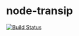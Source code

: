 # node-transip

[![Build Status](https://travis-ci.org/DualDev/node-transip.svg)](https://travis-ci.org/DualDev/node-transip)

